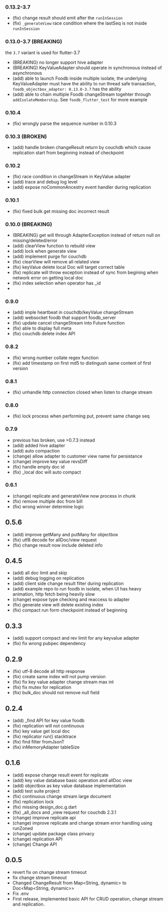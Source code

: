 ### 0.13.2-3.7
* (fix) change result should emit after the `runInSession`
* (fix) `_generateView` race condition where the lastSeq is not inside `runInSession`

### 0.13.0-3.7 (BREAKING)
the `3.7` variant is used for flutter-3.7
* (BREAKING) no longer support hive adapter
* (BREAKING) KeyValueAdapter should operate in synchronous instead of asynchronous
* (add) able to launch Foodb inside multiple isolate, the underlying KeyValueAdapter must have the ability to run thread safe transaction, `foodb_objectbox_adapter: 0.13.0-3.7` has the ability
* (add) able to chain multiple Foodb changeStream togehter through `addIsolateMembership`. See `foodb_flutter_test` for more example

### 0.10.4
* (fix) wrongly parse the sequence number in 0.10.3

### 0.10.3 (BROKEN)
* (add) handle broken changeResult return by couchdb which cause replication start from beginning instead of checkpoint

### 0.10.2
* (fix) race condition in changeStream in KeyValue adapter
* (add) trace and debug log level
* (add) expose noCommonAncestry event handler during replication

### 0.10.1
* (fix) fixed bulk get missing doc incorrect result

### 0.10.0 (BREAKING)
* (BREAKING) get will through AdapterException instead of return null on missing/deleted/error
* (add) clearView function to rebuild view
* (add) lock when generate view
* (add) implement purge for couchdb
* (fix) clearView will remove all related view
* (fix) keyValue delete local Doc will target correct table
* (fix) replicate will throw exception instead of sync from begining when network error on getting local doc 
* (fix) index selection when operator has _id
* 
### 0.9.0
* (add) imple heartbeat in couchdb/keyValue changeStream
* (add) websocket foodb that support foodb_server
* (fix) update cancel changeStream into Future function  
* (fix) able to display full meta
* (fix) couchdb delete index API

### 0.8.2
* (fix) wrong number collate regex function
* (fix) add timestamp on first md5 to distingush same content of first version

### 0.8.1
* (fix) unhandle http connection closed when listen to change stream

### 0.8.0
* (fix) lock process when performing put, prevent same change seq

### 0.7.9
* previous has broken, use >0.7.3 instead
* (add) added hive adapter
* (add) auto compaction
* (change) allow adapter to customer view name for persistance
* (change) improve key value revsDiff
* (fix) handle empty doc id
* (fix) _local doc will auto compact

### 0.6.1
* (change) replicate and generateView now process in chunk
* (fix) remove multiple doc from bill
* (fix) wrong winner determine logic

## 0.5.6
* (add) improve getMany and putMany for objectbox
* (fix) utf8 decode for allDoc/view request
* (fix) change result now include deleted info

## 0.4.5
* (add) all doc limit and skip
* (add) debug logging on replication
* (add) client side change result filter during replication
* (add) example repo to run foodb in isolate, when UI has heavy animation, http fetch being heavily slow
* (change) expose type checking and reaccess to adapter
* (fix) generate view will delete existing index
* (fix) compact run form checkpoint instead of beginning

## 0.3.3
* (add) support compact and rev limit for any keyvalue adapter
* (fix) fix wrong pubpec dependency

## 0.2.9
* (fix) utf-8 decode all http response
* (fix) create same index will not pump version
* (fix) fix key value adapter change stream max int
* (fix) fix mutex for replication
* (fix) bulk_doc should not remove null field

## 0.2.4
* (add) _find API for key value foodb
* (fix) replication will not continuous
* (fix) key value get local doc
* (fix) replicator run() stacktrace
* (fix) find filter fromJsonT
* (fix) inMemoryAdapter tableSize

## 0.1.6
* (add) expose change result event for replicate
* (add) key value database basic operation and allDoc view
* (add) objectbox as key value database implementation
* (add) test suite project
* (fix) continuous change stream large document
* (fix) replication lock
* (fix) missing design_doc.g.dart
* (fix) _all_docs and _view request for couchdb 2.3.1
* (change) improve replicate api
* (change) improve replicate and change stream error handling using runZoned
* (change) update package class privacy
* (change) replication API
* (change) Change API

## 0.0.5
* revert fix on change stream timeout
* fix change stream timeout
* Changed ChangeResult from Map<String, dynamic> to Doc<Map<String, dynamic>>
* Fix .env
* First release, implemented basic API for CRUD operation, change stream and replication.
